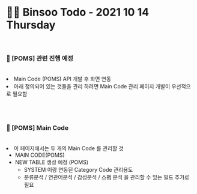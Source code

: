 <br/><br/>

# 👩‍💻 Binsoo Todo - 2021 10 14 Thursday

<br/>

### 🔹 [POMS] 관련 진행 예정
<br/>
<li> Main Code (POMS) API 개발 후 화면 연동 </li>
<li> 아래 정의되어 있는 것들을 관리 하려면 Main Code 관리 페이지 개발이 우선적으로 필요함 </li>

<br/><br/>


### 🔸 [POMS] Main Code

<br/>
<li> 이 페이지에서는 두 개의 Main Code 를 관리할 것 
    <ul>
        <li> MAIN CODE(POMS) </li>
        <li> NEW TABLE 생성 예정 (POMS)
            <ul>
                <li>SYSTEM 이랑 연동된 Category Code 관리용도</li>
                <li>분류분석 / 연관어분석 / 감성분석 / 스팸 분석 을 관리할 수 있는 필드 추가로 필요</li>
            </ul>
        </li>
    </ul>
</li>
 